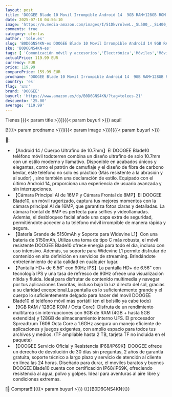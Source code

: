 ```yaml
---
layout: post
title: 'DOOGEE Blade 10 Movil Irrompible Android 14  9GB RAM+128GB ROM  TF 2TB  6 56" FHD+90Hz Teléfono Móvil Resistente 2025 5150mAh  Octa Core  16MP+8MP Cámara  Widevine L1/IP68IP69K/GPS/NFC/OTG/Face ID'
date: 2025-07-18 04:56:10
image: 'https://m.media-amazon.com/images/I/51DkvrnlweL._SL500_._SL400_.jpg'
comments: true
category: ofertas
author: 'tole.es'
slug: 'B0D6GNS4KN-es DOOGEE Blade 10 Movil Irrompible Android 14 9GB RAM+128GB...'
sku: 'B0D6GNS4KN-es'
tags: [ 'Comunicación móvil y accesorios','Electrónica','Móviles','Móviles y smartphones libres','android','doogee','🇪🇸', ]
actualPrice: 119.99 EUR
currency: EUR
price: 119.99
comparePrice: 159.99 EUR
prodname: 'DOOGEE Blade 10 Movil Irrompible Android 14  9GB RAM+128GB ROM  TF 2TB  6 56" FHD+90Hz Teléfono Móvil Resistente 2025 5150mAh  Octa Core  16MP+8MP Cámara  Widevine L1/IP68IP69K/GPS/NFC/OTG/Face ID'
country: 'es'
flag: '🇪🇸'
brand: 'DOOGEE'
buyurl: 'https://www.amazon.es/dp/B0D6GNS4KN/?tag=tolees-21'
descuento: '25.00'
average: '119.99'
---
```


Tienes [{{< param title >}}]({{< param buyurl >}}) aqui!

[![{{< param prodname >}}]({{< param image >}})]({{< param buyurl >}})

🔎:

- 【Android 14 / Cuerpo Ultrafino de 10.7mm】El DOOGEE Blade10 teléfono móvil todoterren combina un diseño ultrafino de solo 10.7mm con un estilo moderno y llamativo. Disponible en acabados únicos y elegantes, como el patrón de camuflaje y el diseño de fibra de carbono kevlar, este teléfono no solo es práctico (Más resistente a la abrasión y al sudor) , sino también una declaración de estilo. Equipado con el último Android 14, proporciona una experiencia de usuario avanzada y sin interrupciones.
- 【Cámara Principal AI de 16MP y Cámara Frontal de 8MP】El DOOGEE Blade10, un móvil rugerizado, captura tus mejores momentos con la cámara principal AI de 16MP, que garantiza fotos claras y detalladas. La cámara frontal de 8MP es perfecta para selfies y videollamadas. Además, el desbloqueo facial añade una capa extra de seguridad, permitiéndote acceder a tu teléfono móvil irrompible de manera rápida y segura.
- 【Batería Grande de 5150mAh y Soporte para Widevine L1】Con una batería de 5150mAh, Utiliza una toma de tipo C más robusta, el móvil resistente DOOGEE Blade10 ofrece energía para todo el día, incluso con uso intensivo. Además, su soporte para Widevine L1 permite disfrutar de contenido en alta definición en servicios de streaming. Brindándote entretenimiento de alta calidad en cualquier lugar.
- 【Pantalla HD+ de 6.56" con 90Hz IPS】La pantalla HD+ de 6.56" con tecnología IPS y una tasa de refresco de 90Hz ofrece una visualización nítida y fluida. Ideal para disfrutar de contenido multimedia y navegar por tus aplicaciones favoritas, incluso bajo la luz directa del sol, gracias a su claridad excepcional.La pantalla es lo suficientemente grande y el cuerpo lo suficientemente delgado para hacer del movil DOOGEE Blade10 el teléfono móvil más portátil (en el bolsillo ya cabe todo)
- 【9GB RAM / 128GB ROM / Octa Core】Disfruta de un rendimiento multitarea sin interrupciones con 9GB de RAM (4GB + hasta 5GB extendida) y 128GB de almacenamiento interno UFS. El procesador Spreadtrum T606 Octa Core a 1.6GHz asegura un manejo eficiente de aplicaciones y juegos exigentes, con amplio espacio para todos tus archivos y medios. (TF ampliable hasta 2 TB, tarjeta TF no incluida en el paquete)
- 【DOOGEE Servicio Oficial y Resistencia IP68/IP69K】DOOGEE ofrece un derecho de devolución de 30 días sin preguntas, 2 años de garantía gratuita, soporte técnico a largo plazo y servicio de atención al cliente en línea las 24 horas. Diseñado para durar, el moviles baratos y buenos DOOGEE Blade10 cuenta con certificación IP68/IP69K, ofreciendo resistencia al agua, polvo y golpes. Ideal para aventuras al aire libre y condiciones extremas.

[🛒 Comprar!!!]({{< param buyurl >}})
{{<world>}}B0D6GNS4KN{{</world>}}
